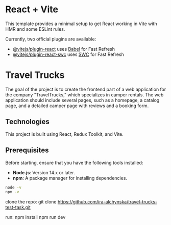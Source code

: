 # React + Vite

This template provides a minimal setup to get React working in Vite with HMR and some ESLint rules.

Currently, two official plugins are available:

-   [@vitejs/plugin-react](https://github.com/vitejs/vite-plugin-react/blob/main/packages/plugin-react/README.md) uses [Babel](https://babeljs.io/) for Fast Refresh
-   [@vitejs/plugin-react-swc](https://github.com/vitejs/vite-plugin-react-swc) uses [SWC](https://swc.rs/) for Fast Refresh

# Travel Trucks

The goal of the project is to create the frontend part of a web application for the company "TravelTrucks," which specializes in camper rentals. The web application should include several pages, such as a homepage, a catalog page, and a detailed camper page with reviews and a booking form.

## Technologies

This project is built using React, Redux Toolkit, and Vite.

## Prerequisites

Before starting, ensure that you have the following tools installed:

-   **Node.js**: Version 14.x or later.
-   **npm**: A package manager for installing dependencies.

```bash
node -v
npm -v
```

clone the repo: git clone https://github.com/ira-alchynska/travel-trucks-test-task.git

run: npm install
npm run dev

